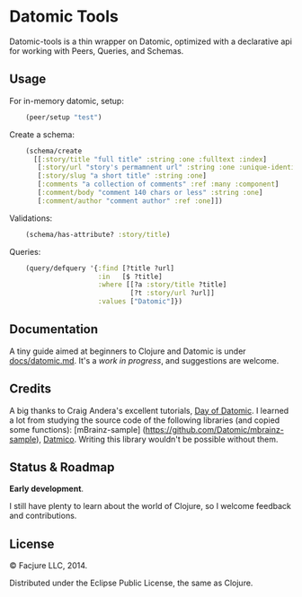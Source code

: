 Datomic Tools
=============

Datomic-tools is a thin wrapper on Datomic, optimized with a declarative api for working with Peers, Queries, and Schemas.

## Usage

For in-memory datomic, setup:

```clojure
    (peer/setup "test")
```

Create a schema:

```clojure
    (schema/create
      [[:story/title "full title" :string :one :fulltext :index]
       [:story/url "story's permamnent url" :string :one :unique-identity :index]
       [:story/slug "a short title" :string :one]
       [:comments "a collection of comments" :ref :many :component]
       [:comment/body "comment 140 chars or less" :string :one]
       [:comment/author "comment author" :ref :one]])
```

Validations:

```clojure
    (schema/has-attribute? :story/title)
```

Queries:

```clojure
    (query/defquery '{:find [?title ?url]
                      :in   [$ ?title]
                      :where [[?a :story/title ?title]
                              [?t :story/url ?url]]
                      :values ["Datomic"]})

```

## Documentation

A tiny guide aimed at beginners to Clojure and Datomic is under [docs/datomic.md](docs/datomic.md). It's a _work in progress_, and suggestions are welcome.

## Credits

A big thanks to Craig Andera's excellent tutorials, [Day of Datomic](https://github.com/Datomic/day-of-datomic). I learned a lot from studying the source code of the following libraries (and copied some functions): [mBrainz-sample] (https://github.com/Datomic/mbrainz-sample), [Datmico](https://github.com/cldwalker/datomico). Writing this library wouldn't be possible without them.

## Status & Roadmap

**Early development**.

I still have plenty to learn about the world of Clojure, so I welcome feedback and contributions.

## License

© Facjure LLC, 2014.

Distributed under the Eclipse Public License, the same as Clojure.
